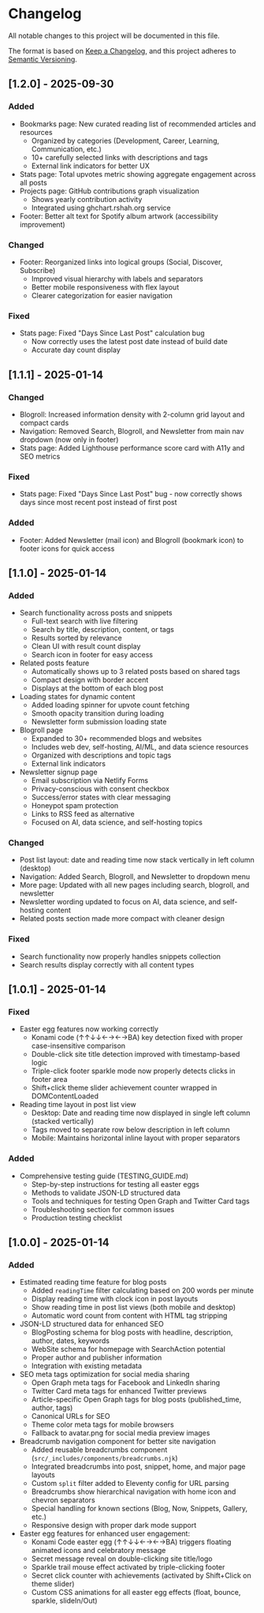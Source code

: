 # Changelog

All notable changes to this project will be documented in this file.

The format is based on [Keep a Changelog](https://keepachangelog.com/en/1.0.0/),
and this project adheres to [Semantic Versioning](https://semver.org/spec/v2.0.0.html).

## [1.2.0] - 2025-09-30

### Added
- Bookmarks page: New curated reading list of recommended articles and resources
  - Organized by categories (Development, Career, Learning, Communication, etc.)
  - 10+ carefully selected links with descriptions and tags
  - External link indicators for better UX
- Stats page: Total upvotes metric showing aggregate engagement across all posts
- Projects page: GitHub contributions graph visualization
  - Shows yearly contribution activity
  - Integrated using ghchart.rshah.org service
- Footer: Better alt text for Spotify album artwork (accessibility improvement)

### Changed
- Footer: Reorganized links into logical groups (Social, Discover, Subscribe)
  - Improved visual hierarchy with labels and separators
  - Better mobile responsiveness with flex layout
  - Clearer categorization for easier navigation

### Fixed
- Stats page: Fixed "Days Since Last Post" calculation bug
  - Now correctly uses the latest post date instead of build date
  - Accurate day count display

## [1.1.1] - 2025-01-14

### Changed
- Blogroll: Increased information density with 2-column grid layout and compact cards
- Navigation: Removed Search, Blogroll, and Newsletter from main nav dropdown (now only in footer)
- Stats page: Added Lighthouse performance score card with A11y and SEO metrics

### Fixed
- Stats page: Fixed "Days Since Last Post" bug - now correctly shows days since most recent post instead of first post

### Added
- Footer: Added Newsletter (mail icon) and Blogroll (bookmark icon) to footer icons for quick access

## [1.1.0] - 2025-01-14

### Added
- Search functionality across posts and snippets
  - Full-text search with live filtering
  - Search by title, description, content, or tags
  - Results sorted by relevance
  - Clean UI with result count display
  - Search icon in footer for easy access
- Related posts feature
  - Automatically shows up to 3 related posts based on shared tags
  - Compact design with border accent
  - Displays at the bottom of each blog post
- Loading states for dynamic content
  - Added loading spinner for upvote count fetching
  - Smooth opacity transition during loading
  - Newsletter form submission loading state
- Blogroll page
  - Expanded to 30+ recommended blogs and websites
  - Includes web dev, self-hosting, AI/ML, and data science resources
  - Organized with descriptions and topic tags
  - External link indicators
- Newsletter signup page
  - Email subscription via Netlify Forms
  - Privacy-conscious with consent checkbox
  - Success/error states with clear messaging
  - Honeypot spam protection
  - Links to RSS feed as alternative
  - Focused on AI, data science, and self-hosting topics

### Changed
- Post list layout: date and reading time now stack vertically in left column (desktop)
- Navigation: Added Search, Blogroll, and Newsletter to dropdown menu
- More page: Updated with all new pages including search, blogroll, and newsletter
- Newsletter wording updated to focus on AI, data science, and self-hosting content
- Related posts section made more compact with cleaner design

### Fixed
- Search functionality now properly handles snippets collection
- Search results display correctly with all content types

## [1.0.1] - 2025-01-14

### Fixed
- Easter egg features now working correctly
  - Konami code (↑↑↓↓←→←→BA) key detection fixed with proper case-insensitive comparison
  - Double-click site title detection improved with timestamp-based logic
  - Triple-click footer sparkle mode now properly detects clicks in footer area
  - Shift+click theme slider achievement counter wrapped in DOMContentLoaded
- Reading time layout in post list view
  - Desktop: Date and reading time now displayed in single left column (stacked vertically)
  - Tags moved to separate row below description in left column
  - Mobile: Maintains horizontal inline layout with proper separators

### Added
- Comprehensive testing guide (TESTING_GUIDE.md)
  - Step-by-step instructions for testing all easter eggs
  - Methods to validate JSON-LD structured data
  - Tools and techniques for testing Open Graph and Twitter Card tags
  - Troubleshooting section for common issues
  - Production testing checklist

## [1.0.0] - 2025-01-14

### Added
- Estimated reading time feature for blog posts
  - Added `readingTime` filter calculating based on 200 words per minute
  - Display reading time with clock icon in post layouts
  - Show reading time in post list views (both mobile and desktop)
  - Automatic word count from content with HTML tag stripping
- JSON-LD structured data for enhanced SEO
  - BlogPosting schema for blog posts with headline, description, author, dates, keywords
  - WebSite schema for homepage with SearchAction potential
  - Proper author and publisher information
  - Integration with existing metadata
- SEO meta tags optimization for social media sharing
  - Open Graph meta tags for Facebook and LinkedIn sharing
  - Twitter Card meta tags for enhanced Twitter previews
  - Article-specific Open Graph tags for blog posts (published_time, author, tags)
  - Canonical URLs for SEO
  - Theme color meta tags for mobile browsers
  - Fallback to avatar.png for social media preview images
- Breadcrumb navigation component for better site navigation
  - Added reusable breadcrumbs component (`src/_includes/components/breadcrumbs.njk`)
  - Integrated breadcrumbs into post, snippet, home, and major page layouts
  - Custom `split` filter added to Eleventy config for URL parsing
  - Breadcrumbs show hierarchical navigation with home icon and chevron separators
  - Special handling for known sections (Blog, Now, Snippets, Gallery, etc.)
  - Responsive design with proper dark mode support
- Easter egg features for enhanced user engagement:
  - Konami Code easter egg (↑↑↓↓←→←→BA) triggers floating animated icons and celebratory message
  - Secret message reveal on double-clicking site title/logo
  - Sparkle trail mouse effect activated by triple-clicking footer
  - Secret click counter with achievements (activated by Shift+Click on theme slider)
  - Custom CSS animations for all easter egg effects (float, bounce, sparkle, slideIn/Out)
